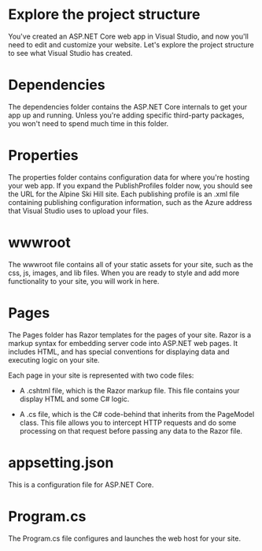 # Explore the project structure
You've created an ASP.NET Core web app in Visual Studio, and now you'll need to edit and customize your website. Let's explore the project structure to see what Visual Studio has created.

# Dependencies
The dependencies folder contains the ASP.NET Core internals to get your app up and running. Unless you're adding specific third-party packages, you won't need to spend much time in this folder.

# Properties
The properties folder contains configuration data for where you're hosting your web app. If you expand the PublishProfiles folder now, you should see the URL for the Alpine Ski Hill site. Each publishing profile is an .xml file containing publishing configuration information, such as the Azure address that Visual Studio uses to upload your files.

# wwwroot
The wwwroot file contains all of your static assets for your site, such as the css, js, images, and lib files. When you are ready to style and add more functionality to your site, you will work in here.

# Pages
The Pages folder has Razor templates for the pages of your site. Razor is a markup syntax for embedding server code into ASP.NET web pages. It includes HTML, and has special conventions for displaying data and executing logic on your site.

Each page in your site is represented with two code files:

* A .cshtml file, which is the Razor markup file. This file contains your display HTML and some C# logic.

* A .cs file, which is the C# code-behind that inherits from the PageModel class. This file allows you to intercept HTTP requests and do some processing on that request before passing any data to the Razor file.

# appsetting.json
This is a configuration file for ASP.NET Core.

# Program.cs
The Program.cs file configures and launches the web host for your site.